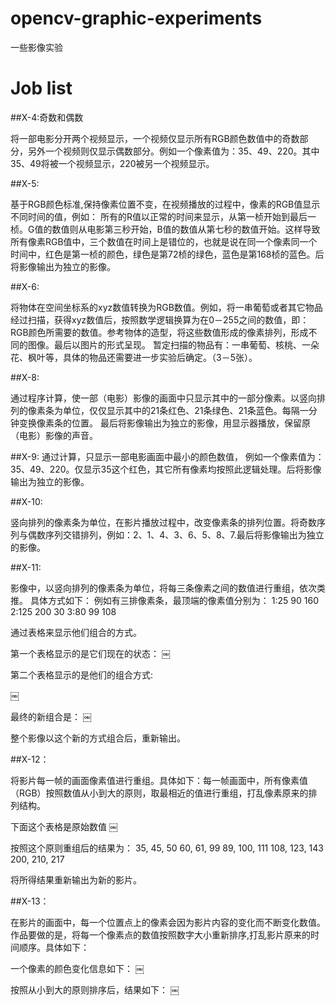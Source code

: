 # opencv-graphic-experiments
一些影像实验

# Job list
##X-4:奇数和偶数

将一部电影分开两个视频显示，一个视频仅显示所有RGB颜色数值中的奇数部分，另外一个视频则仅显示偶数部分。例如一个像素值为：35、49、220。其中35、49将被一个视频显示，220被另一个视频显示。

##X-5:

基于RGB颜色标准,保持像素位置不变，在视频播放的过程中，像素的RGB值显示不同时间的值，例如： 所有的R值以正常的时间来显示，从第一桢开始到最后一桢。G值的数值则从电影第三秒开始，B值的数值从第七秒的数值开始。这样导致所有像素RGB值中，三个数值在时间上是错位的，也就是说在同一个像素同一个时间中，红色是第一桢的颜色，绿色是第72桢的绿色，蓝色是第168桢的蓝色。后将影像输出为独立的影像。


##X-6:

将物体在空间坐标系的xyz数值转换为RGB数值。例如，将一串葡萄或者其它物品经过扫描，获得xyz数值后，按照数学逻辑换算为在0－255之间的数值，即： RGB颜色所需要的数值。参考物体的造型，将这些数值形成的像素排列，形成不同的图像。最后以图片的形式呈现。
暂定扫描的物品有：一串葡萄、核桃、一朵花、枫叶等，具体的物品还需要进一步实验后确定。（3－5张）。


##X-8:

通过程序计算，使一部（电影）影像的画面中只显示其中的一部分像素。以竖向排列的像素条为单位，仅仅显示其中的21条红色、21条绿色、21条蓝色。每隔一分钟变换像素条的位置。
最后将影像输出为独立的影像，用显示器播放，保留原（电影）影像的声音。



##X-9:
通过计算，只显示一部电影画面中最小的颜色数值， 例如一个像素值为：35、49、220。仅显示35这个红色，其它所有像素均按照此逻辑处理。后将影像输出为独立的影像。


##X-10:

竖向排列的像素条为单位，在影片播放过程中，改变像素条的排列位置。将奇数序列与偶数序列交错排列，例如：2、1、4、3、6、5、8、7.最后将影像输出为独立的影像。

##X-11:

影像中，以竖向排列的像素条为单位，将每三条像素之间的数值进行重组，依次类推。
具体方式如下：
例如有三排像素条，最顶端的像素值分别为：
1:25 90 160
2:125 200 30
3:80 99 108

通过表格来显示他们组合的方式。

第一个表格显示的是它们现在的状态：
￼

第二个表格显示的是他们的组合方式:

￼


最终的新组合是：
￼

整个影像以这个新的方式组合后，重新输出。


##X-12：


将影片每一帧的画面像素值进行重组。具体如下：每一帧画面中，所有像素值（RGB）按照数值从小到大的原则，取最相近的值进行重组，打乱像素原来的排列结构。

下面这个表格是原始数值
￼




按照这个原则重组后的结果为：
35, 45, 50
60, 61, 99
89, 100, 111
108, 123, 143
200, 210, 217

将所得结果重新输出为新的影片。


##X-13：

在影片的画面中，每一个位置点上的像素会因为影片内容的变化而不断变化数值。作品要做的是，将每一个像素点的数值按照数字大小重新排序,打乱影片原来的时间顺序。具体如下：


一个像素的颜色变化信息如下：
￼

按照从小到大的原则排序后，结果如下：
￼

